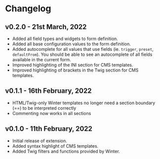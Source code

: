 # Changelog

## v0.2.0 - 21st March, 2022

- Added all field types and widgets to form definition.
- Added all base configuration values to the form definition.
- Added autocomplete for all values that use fields (ie. `trigger`, `preset`, `defaultFrom`). You should be able to see an autocomplete of all fields available in the current form.
- Improved highlighting of the INI section for CMS templates.
- Improved highlighting of brackets in the Twig section for CMS templates.

## v0.1.1 - 16th February, 2022

- HTML/Twig-only Winter templates no longer need a section boundary (==) to be interpreted correctly
- Commenting now works in all sections

## v0.1.0 - 11th February, 2022

- Initial release of extension.
- Added syntax highlight of CMS templates.
- Added Twig filters and functions provided by Winter.

